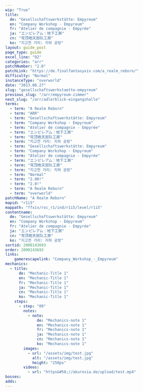 ```yaml
---
wip: "True"
title:
  de: "Gesellschaftswerkstätte: Empyreum"
  en: "Company Workshop - Empyreum"
  fr: "Atelier de compagnie - Empyrée"
  ja: "エンピレアム：地下工房"
  cn: "穹顶皓天部队工房"
  ko: "지고천 거리: 지하 공방"
layout: guide_post
page_type: guide
excel_line: "92"
categories: "arr"
patchNumber: "2.0"
patchLink: "https://de.finalfantasyxiv.com/a_realm_reborn/"
difficulty: "Normal"
instanceType: "overworld"
date: "2013.08.27"
slug: "gesellschaftswerkstaette-empyreum"
previous_slug: "/arr/empyreum-zimmer"
next_slug: "/arr/adlerblick-eingangshalle"
terms:
  - term: "A Realm Reborn"
  - term: "ARR"
  - term: "Gesellschaftswerkstätte: Empyreum"
  - term: "Company Workshop - Empyreum"
  - term: "Atelier de compagnie - Empyrée"
  - term: "エンピレアム：地下工房"
  - term: "穹顶皓天部队工房"
  - term: "지고천 거리: 지하 공방"
  - term: "Gesellschaftswerkstätte: Empyreum"
  - term: "Company Workshop - Empyreum"
  - term: "Atelier de compagnie - Empyrée"
  - term: "エンピレアム：地下工房"
  - term: "穹顶皓天部队工房"
  - term: "지고천 거리: 지하 공방"
  - term: "Normal"
  - term: "2.00!"
  - term: "2.0!"
  - term: "A Realm Reborn"
  - term: "overworld"
patchName: "A Realm Reborn"
mapid: "r1i5"
mappath: "ffxiv/roc_r1/ind/r1i5/level/r1i5"
contentname:
  de: "Gesellschaftswerkstätte: Empyreum"
  en: "Company Workshop - Empyreum"
  fr: "Atelier de compagnie - Empyrée"
  ja: "エンピレアム：地下工房"
  cn: "穹顶皓天部队工房"
  ko: "지고천 거리: 지하 공방"
sortid: 2000143693
order: 2000143693
links:
    gamerescapelink: "Company_Workshop_-_Empyreum"
mechanics:
  - title:
      de: "Mechanic-Title 1"
      en: "Mechanic-Title 1"
      fr: "Mechanic-Title 1"
      ja: "Mechanic-Title 1"
      cn: "Mechanic-Title 1"
      ko: "Mechanic-Title 1"
    steps:
      - step: "09"
        notes:
          - note:
              de: "Mechanics-note 1"
              en: "Mechanics-note 1"
              fr: "Mechanics-note 1"
              ja: "Mechanics-note 1"
              cn: "Mechanics-note 1"
              ko: "Mechanics-note 1"
        images:
          - url: "/assets/img/test.jpg"
            alt: "/assets/img/test.jpg"
            height: "250px"
        videos:
          - url: "https&#58;//akurosia.de/upload/test.mp4"
bosses:
adds:
---
```

